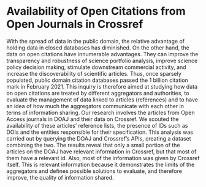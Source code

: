# Availability of Open Citations from Open Journals in Crossref
With the spread of data in the public domain, the relative advantage of holding data in closed databases has diminished. On the other hand, the data on open citations have innumerable advantages. They can improve the transparency and robustness of science portfolio analysis, improve science policy decision making, stimulate downstream commercial activity, and increase the discoverability of scientific articles. Thus, once sparsely populated, public domain citation databases passed the 1 billion citation mark in February 2021. This inquiry is therefore aimed at studying how data on open citations are treated by different aggregators and authorities, to evaluate the management of data linked to articles (references) and to have an idea of ​​how much the aggregators communicate with each other in terms of information sharing. Our research involves the articles from Open Access journals in DOAJ and their data on Crossref. We scouted the availability of these articles’ reference lists, the presence of IDs such as DOIs and the entities responsible for their specification. This analysis was carried out by querying the DOAJ and Crossref’s APIs, creating a dataset combining the two. The results reveal that only a small portion of the articles on the DOAJ have relevant information in Crossref, but that most of them have a relevant id. Also, most of the information was given by Crossref itself. This is relevant information because it demonstrates the limits of the aggregators and defines possible solutions to evaluate, and therefore improve, the quality of information shared.